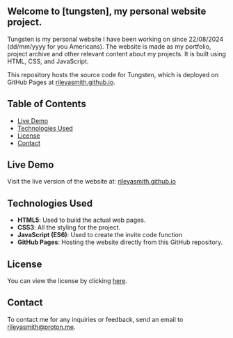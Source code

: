 ## Welcome to [tungsten], my personal website project.
Tungsten is my personal website I have been working on since 22/08/2024 (dd/mm/yyyy for you Americans). The website is made as my portfolio, project archive and other relevant content about my projects. It is built using HTML, CSS, and JavaScript.

This repository hosts the source code for Tungsten, which is deployed on GitHub Pages at [rileyasmith.github.io](https://rileyasmith.github.io/).

## Table of Contents
- [Live Demo](#live-demo)
- [Technologies Used](#technologies-used)
- [License](#license)
- [Contact](#contact)

## Live Demo

Visit the live version of the website at: [rileyasmith.github.io](https://rileyasmith.github.io/)

## Technologies Used
- **HTML5**: Used to build the actual web pages.
- **CSS3**: All the styling for the project.
- **JavaScript (ES6)**: Used to create the invite code function
- **GitHub Pages**: Hosting the website directly from this GitHub repository.

## License

You can view the license by clicking [here](https://github.com/rileyasmith/rileyasmith.github.io?tab=MIT-1-ov-file).

## Contact

To contact me for any inquiries or feedback, send an email to [rileyasmith@proton.me](mailto:rileyasmith@proton.me).
